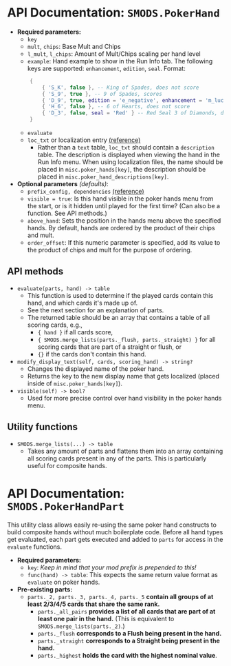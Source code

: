 # API Documentation: `SMODS.PokerHand`
- **Required parameters:**
	- `key`
	- `mult`, `chips`: Base Mult and Chips
    - `l_mult`, `l_chips`: Amount of Mult/Chips scaling per hand level
    - `example`: Hand example to show in the Run Info tab. The following keys are supported: `enhancement`, `edition`, `seal`. Format:
    ```lua
        {
            { 'S_K', false }, -- King of Spades, does not score
            { 'S_9', true }, -- 9 of Spades, scores
            { 'D_9', true, edition = 'e_negative', enhancement = 'm_lucky' }, -- Negative Lucky 9 of Diamonds, scores
            { 'H_6', false }, -- 6 of Hearts, does not score
            { 'D_3', false, seal = 'Red' } -- Red Seal 3 of Diamonds, does not score
        }
    ```
    - `evaluate`
    - `loc_txt` or localization entry [(reference)](https://github.com/Steamodded/smods/wiki/Localization)
        - Rather than a `text` table, `loc_txt` should contain a `description` table. The description is displayed when viewing the hand in the Run Info menu. When using localization files, the name should be placed in `misc.poker_hands[key]`, the description should be placed in `misc.poker_hand_descriptions[key]`.
- **Optional parameters** *(defaults)*:
    - `prefix_config, dependencies` [(reference)](https://github.com/Steamodded/smods/wiki/API-Documentation#common-parameters)
	- `visible = true`: Is this hand visible in the poker hands menu from the start, or is it hidden until played for the first time? (Can also be a function. See API methods.)
    - `above_hand`: Sets the position in the hands menu above the specified hands. By default, hands are ordered by the product of their chips and mult.
    - `order_offset`: If this numeric parameter is specified, add its value to the product of chips and mult for the purpose of ordering.

## API methods
- `evaluate(parts, hand) -> table`
    - This function is used to determine if the played cards contain this hand, and which cards it's made up of.
    - See the next section for an explanation of parts.
    - The returned table should be an array that contains a table of all scoring cards, e.g.,
        - `{ hand }` if all cards score,
        - `{ SMODS.merge_lists(parts._flush, parts._straight) }` for all scoring cards that are part of a straight or flush, or
        - `{}` if the cards don't contain this hand.
- `modify_display_text(self, cards, scoring_hand) -> string?`
    - Changes the displayed name of the poker hand. 
    - Returns the key to the new display name that gets localized (placed inside of `misc.poker_hands[key]`). 
- `visible(self) -> bool?`
    - Used for more precise control over hand visibility in the poker hands menu.

## Utility functions
- `SMODS.merge_lists(...) -> table`
    - Takes any amount of parts and flattens them into an array containing all scoring cards present in any of the parts. This is particularly useful for composite hands.

# API Documentation: `SMODS.PokerHandPart`
This utility class allows easily re-using the same poker hand constructs to build composite hands without much boilerplate code. Before all hand types get evaluated, each part gets executed and added to `parts` for access in the `evaluate` functions.
- **Required parameters:**
    - `key`: *Keep in mind that your mod prefix is prepended to this!*
    - `func(hand) -> table`: This expects the same return value format as `evaluate` on poker hands.
- **Pre-existing parts:**
    - `parts._2, parts._3, parts._4, parts._5` **contain all groups of at least 2/3/4/5 cards that share the same rank.**
        - `parts._all_pairs` **provides a list of all cards that are part of at least one pair in the hand.** (This is equivalent to `SMODS.merge_lists(parts._2)`.)
        - `parts._flush` **corresponds to a Flush being present in the hand.**
        - `parts._straight` **corresponds to a Straight being present in the hand.**
        - `parts._highest` **holds the card with the highest nominal value**.